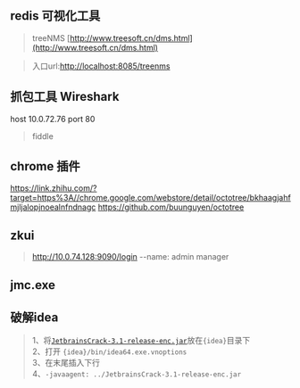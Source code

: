 ## redis 可视化工具
> treeNMS [http://www.treesoft.cn/dms.html](http://www.treesoft.cn/dms.html) 

> 入口url:[http://localhost:8085/treenms](http://localhost:8085/treenms)

## 抓包工具 Wireshark
host 10.0.72.76
port 80
> fiddle

## chrome 插件
https://link.zhihu.com/?target=https%3A//chrome.google.com/webstore/detail/octotree/bkhaagjahfmjljalopjnoealnfndnagc
https://github.com/buunguyen/octotree

## zkui
> http://10.0.74.128:9090/login   --name:  admin  manager

## jmc.exe

## 破解idea 

> 1、将[`JetbrainsCrack-3.1-release-enc.jar`](./JetbrainsCrack-3.1-release-enc.jar)放在`{idea}`目录下 <br/>
 2、打开 `{idea}/bin/idea64.exe.vnoptions`<br/>
 3、在末尾插入下行<br/>
 4、`-javaagent: ../JetbrainsCrack-3.1-release-enc.jar`<br/>